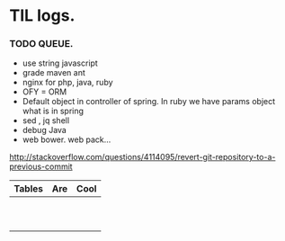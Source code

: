 # TIL logs.


### TODO QUEUE.
- use string javascript
- grade maven ant
- nginx for php, java, ruby
- OFY = ORM
- Default object in controller of spring. In ruby we have params object what is in spring
- sed , jq shell
- debug Java
- web bower. web pack…

http://stackoverflow.com/questions/4114095/revert-git-repository-to-a-previous-commit




| Tables                       |      Are                          |  Cool                     |
|------------------------------|-----------------------------------|---------------------------|
|                              |                                   |                           |
|                              |                                   |                           |
|                              |                                   |                           |
|                              |                                   |                           |
|                              |                                   |                           |
|                              |                                   |                           |
|                              |                                   |                           |
|                              |                                   |                           |
|                              |                                   |                           |
|                              |                                   |                           |




